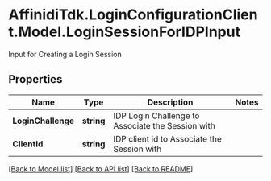 # AffinidiTdk.LoginConfigurationClient.Model.LoginSessionForIDPInput
Input for Creating a Login Session

## Properties

Name | Type | Description | Notes
------------ | ------------- | ------------- | -------------
**LoginChallenge** | **string** | IDP Login Challenge to Associate the Session with | 
**ClientId** | **string** | IDP client id to Associate the Session with | 

[[Back to Model list]](../README.md#documentation-for-models) [[Back to API list]](../README.md#documentation-for-api-endpoints) [[Back to README]](../README.md)


